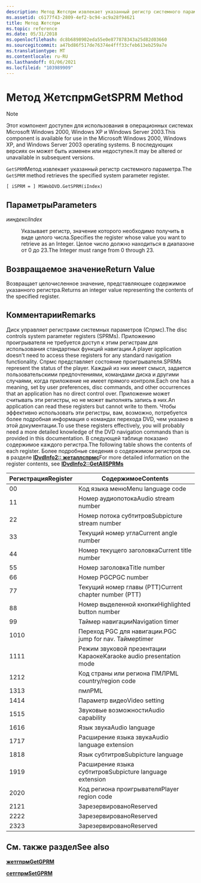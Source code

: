 ```yaml
---
description: Метод Жетспрм извлекает указанный регистр системного параметра.
ms.assetid: c6177f43-2809-4ef2-bc94-ac9a28f94621
title: Метод Жетспрм
ms.topic: reference
ms.date: 05/31/2018
ms.openlocfilehash: dc8b6898902eda55e0e877878343a25d82d03660
ms.sourcegitcommit: a47bd86f517de76374e4fff33cfeb613eb259a7e
ms.translationtype: MT
ms.contentlocale: ru-RU
ms.lasthandoff: 01/06/2021
ms.locfileid: "103989909"
---
```

# <a name="getsprm-method"></a><span data-ttu-id="40c74-103">Метод Жетспрм</span><span class="sxs-lookup"><span data-stu-id="40c74-103">GetSPRM Method</span></span>

> [!Note]  
> <span data-ttu-id="40c74-104">Этот компонент доступен для использования в операционных системах Microsoft Windows 2000, Windows XP и Windows Server 2003.</span><span class="sxs-lookup"><span data-stu-id="40c74-104">This component is available for use in the Microsoft Windows 2000, Windows XP, and Windows Server 2003 operating systems.</span></span> <span data-ttu-id="40c74-105">В последующих версиях он может быть изменен или недоступен.</span><span class="sxs-lookup"><span data-stu-id="40c74-105">It may be altered or unavailable in subsequent versions.</span></span>

 

<span data-ttu-id="40c74-106">`GetSPRM`Метод извлекает указанный регистр системного параметра.</span><span class="sxs-lookup"><span data-stu-id="40c74-106">The `GetSPRM` method retrieves the specified system parameter register.</span></span>

``` syntax
[ iSPRM = ] MSWebDVD.GetSPRM(iIndex)
```

## <a name="parameters"></a><span data-ttu-id="40c74-107">Параметры</span><span class="sxs-lookup"><span data-stu-id="40c74-107">Parameters</span></span>

<dl> <dt>

<span data-ttu-id="40c74-108"><span id="iIndex"></span><span id="iindex"></span><span id="IINDEX"></span>*ииндекс*</span><span class="sxs-lookup"><span data-stu-id="40c74-108"><span id="iIndex"></span><span id="iindex"></span><span id="IINDEX"></span>*iIndex*</span></span>
</dt> <dd>

<span data-ttu-id="40c74-109">Указывает регистр, значение которого необходимо получить в виде целого числа.</span><span class="sxs-lookup"><span data-stu-id="40c74-109">Specifies the register whose value you want to retrieve as an Integer.</span></span> <span data-ttu-id="40c74-110">Целое число должно находиться в диапазоне от 0 до 23.</span><span class="sxs-lookup"><span data-stu-id="40c74-110">The Integer must range from 0 through 23.</span></span>

</dd> </dl>

## <a name="return-value"></a><span data-ttu-id="40c74-111">Возвращаемое значение</span><span class="sxs-lookup"><span data-stu-id="40c74-111">Return Value</span></span>

<span data-ttu-id="40c74-112">Возвращает целочисленное значение, представляющее содержимое указанного регистра.</span><span class="sxs-lookup"><span data-stu-id="40c74-112">Returns an integer value representing the contents of the specified register.</span></span>

## <a name="remarks"></a><span data-ttu-id="40c74-113">Комментарии</span><span class="sxs-lookup"><span data-stu-id="40c74-113">Remarks</span></span>

<span data-ttu-id="40c74-114">Диск управляет регистрами системных параметров (Спрмс).</span><span class="sxs-lookup"><span data-stu-id="40c74-114">The disc controls system parameter registers (SPRMs).</span></span> <span data-ttu-id="40c74-115">Приложению проигрывателя не требуется доступ к этим регистрам для использования стандартных функций навигации.</span><span class="sxs-lookup"><span data-stu-id="40c74-115">A player application doesn't need to access these registers for any standard navigation functionality.</span></span> <span data-ttu-id="40c74-116">Спрмс представляет состояние проигрывателя.</span><span class="sxs-lookup"><span data-stu-id="40c74-116">SPRMs represent the status of the player.</span></span> <span data-ttu-id="40c74-117">Каждый из них имеет смысл, задается пользовательскими предпочтениями, командами диска и другими случаями, когда приложение не имеет прямого контроля.</span><span class="sxs-lookup"><span data-stu-id="40c74-117">Each one has a meaning, set by user preferences, disc commands, and other occurrences that an application has no direct control over.</span></span> <span data-ttu-id="40c74-118">Приложение может считывать эти регистры, но не может выполнять запись в них.</span><span class="sxs-lookup"><span data-stu-id="40c74-118">An application can read these registers but cannot write to them.</span></span> <span data-ttu-id="40c74-119">Чтобы эффективно использовать эти регистры, вам, возможно, потребуется более подробная информация о командах перехода DVD, чем указано в этой документации.</span><span class="sxs-lookup"><span data-stu-id="40c74-119">To use these registers effectively, you will probably need a more detailed knowledge of the DVD navigation commands than is provided in this documentation.</span></span> <span data-ttu-id="40c74-120">В следующей таблице показано содержимое каждого регистра.</span><span class="sxs-lookup"><span data-stu-id="40c74-120">The following table shows the contents of each register.</span></span> <span data-ttu-id="40c74-121">Более подробные сведения о содержимом регистров см. в разделе [ **IDvdInfo2:: жеталлспрмс**](/windows/desktop/api/Strmif/nf-strmif-idvdinfo2-getallsprms)</span><span class="sxs-lookup"><span data-stu-id="40c74-121">For more detailed information on the register contents, see [**IDvdInfo2::GetAllSPRMs**](/windows/desktop/api/Strmif/nf-strmif-idvdinfo2-getallsprms)</span></span>



| <span data-ttu-id="40c74-122">Регистрация</span><span class="sxs-lookup"><span data-stu-id="40c74-122">Register</span></span> | <span data-ttu-id="40c74-123">Содержимое</span><span class="sxs-lookup"><span data-stu-id="40c74-123">Contents</span></span>                        |
|----------|---------------------------------|
| <span data-ttu-id="40c74-124">0</span><span class="sxs-lookup"><span data-stu-id="40c74-124">0</span></span>        | <span data-ttu-id="40c74-125">Код языка меню</span><span class="sxs-lookup"><span data-stu-id="40c74-125">Menu language code</span></span>              |
| <span data-ttu-id="40c74-126">1</span><span class="sxs-lookup"><span data-stu-id="40c74-126">1</span></span>        | <span data-ttu-id="40c74-127">Номер аудиопотока</span><span class="sxs-lookup"><span data-stu-id="40c74-127">Audio stream number</span></span>             |
| <span data-ttu-id="40c74-128">2</span><span class="sxs-lookup"><span data-stu-id="40c74-128">2</span></span>        | <span data-ttu-id="40c74-129">Номер потока субтитров</span><span class="sxs-lookup"><span data-stu-id="40c74-129">Subpicture stream number</span></span>        |
| <span data-ttu-id="40c74-130">3</span><span class="sxs-lookup"><span data-stu-id="40c74-130">3</span></span>        | <span data-ttu-id="40c74-131">Текущий номер угла</span><span class="sxs-lookup"><span data-stu-id="40c74-131">Current angle number</span></span>            |
| <span data-ttu-id="40c74-132">4</span><span class="sxs-lookup"><span data-stu-id="40c74-132">4</span></span>        | <span data-ttu-id="40c74-133">Номер текущего заголовка</span><span class="sxs-lookup"><span data-stu-id="40c74-133">Current title number</span></span>            |
| <span data-ttu-id="40c74-134">5</span><span class="sxs-lookup"><span data-stu-id="40c74-134">5</span></span>        | <span data-ttu-id="40c74-135">Номер заголовка</span><span class="sxs-lookup"><span data-stu-id="40c74-135">Title number</span></span>                    |
| <span data-ttu-id="40c74-136">6</span><span class="sxs-lookup"><span data-stu-id="40c74-136">6</span></span>        | <span data-ttu-id="40c74-137">Номер PGC</span><span class="sxs-lookup"><span data-stu-id="40c74-137">PGC number</span></span>                      |
| <span data-ttu-id="40c74-138">7</span><span class="sxs-lookup"><span data-stu-id="40c74-138">7</span></span>        | <span data-ttu-id="40c74-139">Текущий номер главы (PTT)</span><span class="sxs-lookup"><span data-stu-id="40c74-139">Current chapter number (PTT)</span></span>    |
| <span data-ttu-id="40c74-140">8</span><span class="sxs-lookup"><span data-stu-id="40c74-140">8</span></span>        | <span data-ttu-id="40c74-141">Номер выделенной кнопки</span><span class="sxs-lookup"><span data-stu-id="40c74-141">Highlighted button number</span></span>       |
| <span data-ttu-id="40c74-142">9</span><span class="sxs-lookup"><span data-stu-id="40c74-142">9</span></span>        | <span data-ttu-id="40c74-143">Таймер навигации</span><span class="sxs-lookup"><span data-stu-id="40c74-143">Navigation timer</span></span>                |
| <span data-ttu-id="40c74-144">10</span><span class="sxs-lookup"><span data-stu-id="40c74-144">10</span></span>       | <span data-ttu-id="40c74-145">Переход PGC для навигации.</span><span class="sxs-lookup"><span data-stu-id="40c74-145">PGC jump for nav.</span></span> <span data-ttu-id="40c74-146">Таймер</span><span class="sxs-lookup"><span data-stu-id="40c74-146">timer</span></span>         |
| <span data-ttu-id="40c74-147">11</span><span class="sxs-lookup"><span data-stu-id="40c74-147">11</span></span>       | <span data-ttu-id="40c74-148">Режим звуковой презентации Караоке</span><span class="sxs-lookup"><span data-stu-id="40c74-148">Karaoke audio presentation mode</span></span> |
| <span data-ttu-id="40c74-149">12</span><span class="sxs-lookup"><span data-stu-id="40c74-149">12</span></span>       | <span data-ttu-id="40c74-150">Код страны или региона ПМЛ</span><span class="sxs-lookup"><span data-stu-id="40c74-150">PML country/region code</span></span>         |
| <span data-ttu-id="40c74-151">13</span><span class="sxs-lookup"><span data-stu-id="40c74-151">13</span></span>       | <span data-ttu-id="40c74-152">пмл</span><span class="sxs-lookup"><span data-stu-id="40c74-152">PML</span></span>                             |
| <span data-ttu-id="40c74-153">14</span><span class="sxs-lookup"><span data-stu-id="40c74-153">14</span></span>       | <span data-ttu-id="40c74-154">Параметр видео</span><span class="sxs-lookup"><span data-stu-id="40c74-154">Video setting</span></span>                   |
| <span data-ttu-id="40c74-155">15</span><span class="sxs-lookup"><span data-stu-id="40c74-155">15</span></span>       | <span data-ttu-id="40c74-156">Звуковые возможности</span><span class="sxs-lookup"><span data-stu-id="40c74-156">Audio capability</span></span>                |
| <span data-ttu-id="40c74-157">16</span><span class="sxs-lookup"><span data-stu-id="40c74-157">16</span></span>       | <span data-ttu-id="40c74-158">Язык звука</span><span class="sxs-lookup"><span data-stu-id="40c74-158">Audio language</span></span>                  |
| <span data-ttu-id="40c74-159">17</span><span class="sxs-lookup"><span data-stu-id="40c74-159">17</span></span>       | <span data-ttu-id="40c74-160">Расширение языка звука</span><span class="sxs-lookup"><span data-stu-id="40c74-160">Audio language extension</span></span>        |
| <span data-ttu-id="40c74-161">18</span><span class="sxs-lookup"><span data-stu-id="40c74-161">18</span></span>       | <span data-ttu-id="40c74-162">Язык субтитров</span><span class="sxs-lookup"><span data-stu-id="40c74-162">Subpicture language</span></span>             |
| <span data-ttu-id="40c74-163">19</span><span class="sxs-lookup"><span data-stu-id="40c74-163">19</span></span>       | <span data-ttu-id="40c74-164">Расширение языка субтитров</span><span class="sxs-lookup"><span data-stu-id="40c74-164">Subpicture language extension</span></span>   |
| <span data-ttu-id="40c74-165">20</span><span class="sxs-lookup"><span data-stu-id="40c74-165">20</span></span>       | <span data-ttu-id="40c74-166">Код региона проигрывателя</span><span class="sxs-lookup"><span data-stu-id="40c74-166">Player region code</span></span>              |
| <span data-ttu-id="40c74-167">21</span><span class="sxs-lookup"><span data-stu-id="40c74-167">21</span></span>       | <span data-ttu-id="40c74-168">Зарезервировано</span><span class="sxs-lookup"><span data-stu-id="40c74-168">Reserved</span></span>                        |
| <span data-ttu-id="40c74-169">22</span><span class="sxs-lookup"><span data-stu-id="40c74-169">22</span></span>       | <span data-ttu-id="40c74-170">Зарезервировано</span><span class="sxs-lookup"><span data-stu-id="40c74-170">Reserved</span></span>                        |
| <span data-ttu-id="40c74-171">23</span><span class="sxs-lookup"><span data-stu-id="40c74-171">23</span></span>       | <span data-ttu-id="40c74-172">Зарезервировано</span><span class="sxs-lookup"><span data-stu-id="40c74-172">Reserved</span></span>                        |



 

## <a name="see-also"></a><span data-ttu-id="40c74-173">См. также раздел</span><span class="sxs-lookup"><span data-stu-id="40c74-173">See also</span></span>

<dl> <dt>

[<span data-ttu-id="40c74-174">**жетгпрм**</span><span class="sxs-lookup"><span data-stu-id="40c74-174">**GetGPRM**</span></span>](getgprm-method.md)
</dt> <dt>

[<span data-ttu-id="40c74-175">**сетгпрм**</span><span class="sxs-lookup"><span data-stu-id="40c74-175">**SetGPRM**</span></span>](setgprm-method.md)
</dt> </dl>

 

 



